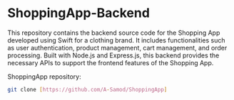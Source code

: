# ShoppingApp-Backend

This repository contains the backend source code for the Shopping App developed using Swift for a clothing brand. It includes functionalities such as user authentication, product management, cart management, and order processing. Built with Node.js and Express.js, this backend provides the necessary APIs to support the frontend features of the Shopping App.

 ShoppingApp repository:
   ```bash
   git clone [https://github.com/A-Samod/ShoppingApp]



